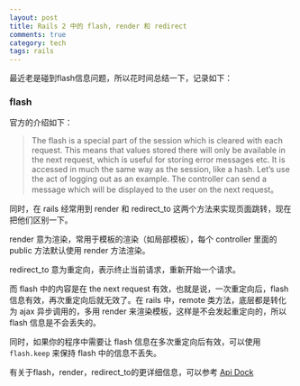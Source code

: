 ```yaml
---
layout: post
title: Rails 2 中的 flash, render 和 redirect
comments: true
category: tech
tags: rails
---
```


最近老是碰到flash信息问题，所以花时间总结一下，记录如下：

<!--more-->

### flash
官方的介绍如下：

> The flash is a special part of the session which is cleared with
each request. This means that values stored there will only be
available in the next request, which is useful for storing error
messages etc. It is accessed in much the same way as the session,
like a hash. Let’s use the act of logging out as an example. The
controller can send a message which will be displayed to the user
on the next request。

同时，在 rails 经常用到 render 和 redirect_to 这两个方法来实现页面跳转，现在把他们区别一下。

render 意为渲染，常用于模板的渲染（如局部模板），每个 controller 里面的 public 方法默认使用 render 方法渲染。

redirect_to 意为重定向，表示终止当前请求，重新开始一个请求。

而 flash 中的内容是在 the next request 有效，也就是说，一次重定向后，flash信息有效，再次重定向后就无效了。在 rails 中，remote 类方法，底层都是转化为 ajax 异步调用的，多用 render 来渲染模板，这样是不会发起重定向的，所以 flash 信息是不会丢失的。

同时，如果你的程序中需要让 flash 信息在多次重定向后有效，可以使用 `flash.keep` 来保持 flash 中的信息不丢失。

有关于flash，render，redirect_to的更详细信息，可以参考
[Api Dock](http://apidock.com/rails/ActionController/Redirecting/redirect_to)
